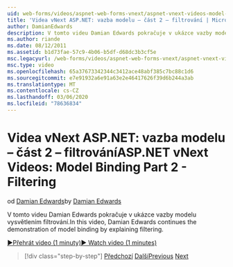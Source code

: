 ```yaml
---
uid: web-forms/videos/aspnet-web-forms-vnext/aspnet-vnext-videos-model-binding-part-2-filtering
title: 'Videa vNext ASP.NET: vazba modelu – část 2 – filtrování | Microsoft Docs'
author: DamianEdwards
description: V tomto videu Damian Edwards pokračuje v ukázce vazby modelu vysvětlením filtrování.
ms.author: riande
ms.date: 08/12/2011
ms.assetid: b1d73fae-57c9-4b06-b5df-d68dc3b3cf5e
msc.legacyurl: /web-forms/videos/aspnet-web-forms-vnext/aspnet-vnext-videos-model-binding-part-2-filtering
msc.type: video
ms.openlocfilehash: 65a37673342344c3412ace48abf385c7bc88c1d6
ms.sourcegitcommit: e7e91932a6e91a63e2e46417626f39d6b244a3ab
ms.translationtype: MT
ms.contentlocale: cs-CZ
ms.lasthandoff: 03/06/2020
ms.locfileid: "78636834"
---
```

# <a name="aspnet-vnext-videos-model-binding-part-2---filtering"></a><span data-ttu-id="0eff8-103">Videa vNext ASP.NET: vazba modelu – část 2 – filtrování</span><span class="sxs-lookup"><span data-stu-id="0eff8-103">ASP.NET vNext Videos: Model Binding Part 2 - Filtering</span></span>

<span data-ttu-id="0eff8-104">od [Damian Edwards](https://github.com/DamianEdwards)</span><span class="sxs-lookup"><span data-stu-id="0eff8-104">by [Damian Edwards](https://github.com/DamianEdwards)</span></span>

<span data-ttu-id="0eff8-105">V tomto videu Damian Edwards pokračuje v ukázce vazby modelu vysvětlením filtrování.</span><span class="sxs-lookup"><span data-stu-id="0eff8-105">In this video, Damian Edwards continues the demonstration of model binding by explaining filtering.</span></span>

[<span data-ttu-id="0eff8-106">&#9654;Přehrát video (1 minuty)</span><span class="sxs-lookup"><span data-stu-id="0eff8-106">&#9654; Watch video (1 minutes)</span></span>](https://channel9.msdn.com/Blogs/ASP-NET-Site-Videos/aspnet-vnext-videos-model-binding-part-2-filtering)

> [!div class="step-by-step"]
> <span data-ttu-id="0eff8-107">[Předchozí](aspnet-vnext-videos-model-binding-part-1-selecting-data.md)
> [Další](aspnet-vnext-videos-model-binding-part-3-updating.md)</span><span class="sxs-lookup"><span data-stu-id="0eff8-107">[Previous](aspnet-vnext-videos-model-binding-part-1-selecting-data.md)
[Next](aspnet-vnext-videos-model-binding-part-3-updating.md)</span></span>
